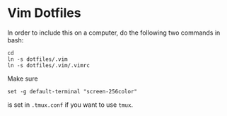 # Vim Dotfiles
In order to include this on a computer, do the following two commands in bash:
```
cd
ln -s dotfiles/.vim
ln -s dotfiles/.vim/.vimrc
```
Make sure
```
set -g default-terminal "screen-256color"
```
is set in `.tmux.conf` if you want to use `tmux`.
